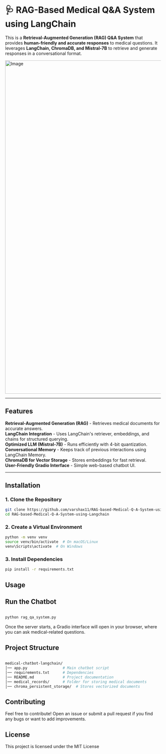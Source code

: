 # 🩺 RAG-Based Medical Q&A System using LangChain

This is a **Retrieval-Augmented Generation (RAG) Q&A System** that provides **human-friendly and accurate responses** to medical questions. 
It leverages **LangChain, ChromaDB, and Mistral-7B** to retrieve and generate responses in a conversational format.


<img width="1078" alt="Image" src="https://github.com/user-attachments/assets/031fb275-729e-4a2a-ab2f-62ccc718c247" />

---

## Features

**Retrieval-Augmented Generation (RAG)** - Retrieves medical documents for accurate answers.  
**LangChain Integration** - Uses LangChain's retriever, embeddings, and chains for structured querying.  
**Optimized LLM (Mistral-7B)** - Runs efficiently with 4-bit quantization.  
**Conversational Memory** - Keeps track of previous interactions using LangChain Memory.  
**ChromaDB for Vector Storage** - Stores embeddings for fast retrieval.  
**User-Friendly Gradio Interface** - Simple web-based chatbot UI.  

---

## Installation  

### **1. Clone the Repository**  
```bash
git clone https://github.com/varshax11/RAG-based-Medical-Q-A-System-using-Langchain.git
cd RAG-based-Medical-Q-A-System-using-Langchain

```
### **2. Create a Virtual Environment**
```bash
python -m venv venv
source venv/bin/activate  # On macOS/Linux
venv\Scripts\activate  # On Windows

```
### **3. Install Dependencies**

```bash
pip install -r requirements.txt

```
## Usage

## Run the Chatbot
```bash

python rag_qa_system.py

```
Once the server starts, a Gradio interface will open in your browser, where you can ask medical-related questions.

## Project Structure

```bash

medical-chatbot-langchain/
│── app.py                # Main chatbot script
│── requirements.txt      # Dependencies
│── README.md             # Project documentation
│── medical_records/      # Folder for storing medical documents
│── chroma_persistent_storage/  # Stores vectorized documents

```

## Contributing

Feel free to contribute! Open an issue or submit a pull request if you find any bugs or want to add improvements.

## License

This project is licensed under the MIT License
